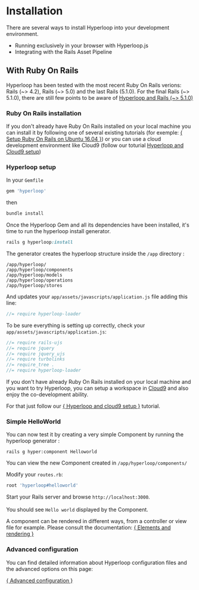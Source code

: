 # Installation

There are several ways to install Hyperloop into your development environment.

+ Running exclusively in your browser with Hyperloop.js
+ Integrating with the Rails Asset Pipeline

## With Ruby On Rails

Hyperloop has been tested with the most recent Ruby On Rails verions:<br> Rails (~> 4.2), Rails (~> 5.0) and the last Rails (5.1.0). For the final Rails (~> 5.1.0), there are still few points to be aware of [Hyperloop and Rails (~> 5.1.0)](/installation-rails5.1.0)

### Ruby On Rails installation

If you don't already have Ruby On Rails installed on your local machine you can install it by following one of several existing tutorials (for exemple: [{ Setup Ruby On Rails on
Ubuntu 16.04 }](https://gorails.com/setup/ubuntu/16.04)) or you can use a cloud development environment like Cloud9 (follow our toturial [Hyperloop and Cloud9 setup](/tutorials/hyperlooprails/cloud9))

### Hyperloop setup

In your `Gemfile`

```ruby
gem 'hyperloop'
```

then

```ruby
bundle install
```

Once the Hyperloop Gem and all its dependencies have been installed, it's time to run the hyperloop install generator.

```ruby
rails g hyperloop:install
```

The generator creates the hyperloop structure inside the `/app` directory :

```
/app/hyperloop/
/app/hyperloop/components
/app/hyperloop/models
/app/hyperloop/operations
/app/hyperloop/stores
```

And updates your `app/assets/javascripts/application.js` file adding this line:

```javascript
//= require hyperloop-loader
```

To be sure everything is setting up correctly, check your `app/assets/javascripts/application.js`:

```javascript
//= require rails-ujs
//= require jquery
//= require jquery_ujs
//= require turbolinks
//= require_tree .
//= require hyperloop-loader

```

If you don't have already Ruby On Rails installed on your local machine and you want to try Hyperloop, you can setup a workspace in [Cloud9](https://c9.io/) and also enjoy the co-development ability.

For that just follow our [{ Hyperloop and cloud9 setup }](/tutorials/hyperlooprails/cloud9) tutorial.

### Simple HelloWorld

You can now test it by creating a very simple Component by running the hyperloop generator :

```
rails g hyper:component Helloworld
```

You can view the new Component created in `/app/hyperloop/components/`

Modify your `routes.rb`:

```ruby
root 'hyperloop#helloworld'
```

Start your Rails server and browse `http://localhost:3000`.
<br><br>
You should see `Hello world` displayed by the Component.

<i class="flaticon-signs"></i> A component can be rendered in different ways, from a controller or view file for example. Please consult the documentation: [{ Elements and rendering }](/docs/components/docs#elements-and-rendering)

### Advanced configuration

You can find detailed information about Hyperloop configuration files and the advanced options on this page: <br>

[{ Advanced configuration }](/docs/advancedconfiguration)
